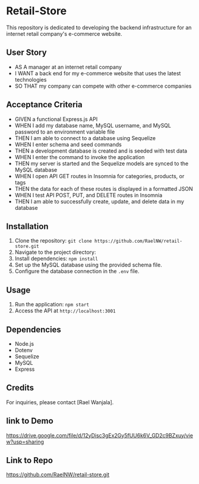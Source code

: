 # Retail-Store

This repository is dedicated to developing the backend infrastructure for an internet retail company's e-commerce website.

## User Story

- AS A manager at an internet retail company
- I WANT a back end for my e-commerce website that uses the latest technologies
- SO THAT my company can compete with other e-commerce companies

## Acceptance Criteria

- GIVEN a functional Express.js API
- WHEN I add my database name, MySQL username, and MySQL password to an environment variable file
- THEN I am able to connect to a database using Sequelize
- WHEN I enter schema and seed commands
- THEN a development database is created and is seeded with test data
- WHEN I enter the command to invoke the application
- THEN my server is started and the Sequelize models are synced to the MySQL database
- WHEN I open API GET routes in Insomnia for categories, products, or tags
- THEN the data for each of these routes is displayed in a formatted JSON
- WHEN I test API POST, PUT, and DELETE routes in Insomnia
- THEN I am able to successfully create, update, and delete data in my database

## Installation

1. Clone the repository: `git clone https://github.com/RaelNW/retail-store.git`
2. Navigate to the project directory:
3. Install dependencies: `npm install`
4. Set up the MySQL database using the provided schema file.
5. Configure the database connection in the `.env` file.

## Usage

1. Run the application: `npm start`
2. Access the API at `http://localhost:3001`

## Dependencies

- Node.js
- Dotenv
- Sequelize
- MySQL
- Express

## Credits

For inquiries, please contact [Rael Wanjala].

## link to Demo

https://drive.google.com/file/d/12yDisc3gEx2Gy5fUU6k6V_GD2c9BZxuy/view?usp=sharing

## Link to Repo

https://github.com/RaelNW/retail-store.git
